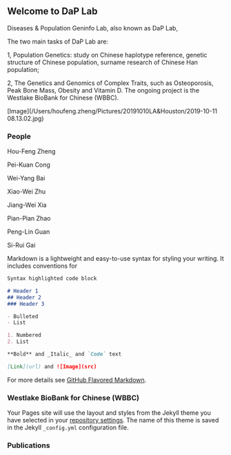 ## Welcome to DaP Lab

Diseases & Population Geninfo Lab, also known as DaP Lab, 

The two main tasks of DaP Lab are:

1, Population Genetics: study on Chinese haplotype reference, genetic structure of Chinese population, surname research of Chinese Han population;

2, The Genetics and Genomics of Complex Traits, such as Osteoporosis, Peak Bone Mass, Obesity and Vitamin D. The ongoing project is the Westlake BioBank for Chinese (WBBC).

[Image](/Users/houfeng.zheng/Pictures/20191010LA&Houston/2019-10-11 08.13.02.jpg)

### People

Hou-Feng Zheng

Pei-Kuan Cong

Wei-Yang Bai

Xiao-Wei Zhu

Jiang-Wei Xia

Pian-Pian Zhao

Peng-Lin Guan

Si-Rui Gai


Markdown is a lightweight and easy-to-use syntax for styling your writing. It includes conventions for

```markdown
Syntax highlighted code block

# Header 1
## Header 2
### Header 3

- Bulleted
- List

1. Numbered
2. List

**Bold** and _Italic_ and `Code` text

[Link](url) and ![Image](src)
```

For more details see [GitHub Flavored Markdown](https://guides.github.com/features/mastering-markdown/).

### Westlake BioBank for Chinese (WBBC)

Your Pages site will use the layout and styles from the Jekyll theme you have selected in your [repository settings](https://github.com/WestlakeU/DaP-Lab/settings). The name of this theme is saved in the Jekyll `_config.yml` configuration file.

### Publications


